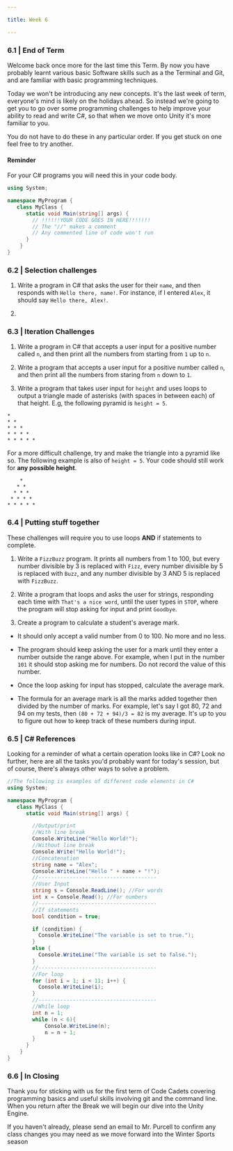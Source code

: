 ```yaml
---

title: Week 6

---
```


### 6.1 | End of Term

Welcome back once more for the last time this Term. By now you have probably learnt various basic Software skills such as a the Terminal and Git, and are familiar with basic programming techniques.

Today we won't be introducing any new concepts. It's the last week of term, everyone's mind is likely on the holidays ahead. So instead we're going to get you to go over some programming challenges to help improve your ability to read and write C#, so that when we move onto Unity it's more familiar to you.



You do not have to do these in any particular order. If you get stuck on one feel free to try another.


#### Reminder

For your C# programs you will need this in your code body.

```cs
using System;

namespace MyProgram {
   class MyClass {
      static void Main(string[] args) {
        // !!!!!!YOUR CODE GOES IN HERE!!!!!!!
        // The "//" makes a comment
        // Any commented line of code won't run
      }
    }
}
```

### 6.2 | Selection challenges

1. Write a program in C# that asks the user for their `name`, and then responds with `Hello there, name!`. For instance, if I entered `Alex`, it should say `Hello there, Alex!`.

2.


### 6.3 | Iteration Challenges

1. Write a program in C# that accepts a user input for a positive number called `n`, and then print all the numbers from starting from `1` up to `n`.

2. Write a program that accepts a user input for a positive number called `n`, and then print all the numbers from staring from `n` down to `1`.

3. Write a program that takes user input for `height` and uses loops to output a triangle made of asterisks (with spaces in between each) of that height. E.g, the following pyramid is `height = 5`.



```
*
* *
* * *
* * * *
* * * * *
```
For a more difficult challenge, try and make the triangle into a pyramid like so. The following example is also of `height = 5`. Your code should still work for **any possible height**.

```
    *
   * *
  * * *
 * * * *
* * * * *
```


### 6.4 | Putting stuff together

These challenges will require you to use loops **AND** if statements to complete.

1. Write a `FizzBuzz` program. It prints all numbers from 1 to 100, but every number divisible by 3 is replaced with `Fizz`, every number divisible by 5 is replaced with `Buzz`, and any number divisible by 3 AND 5 is replaced with `FizzBuzz`.

2. Write a program that loops and asks the user for strings, responding each time with `That's a nice word`, until the user types in `STOP`, where the program will stop asking for input and print `Goodbye`.

3. Create a program to calculate a student's average mark.

  * It should only accept a valid number from 0 to 100. No more and no less.

  * The program should keep asking the user for a mark until they enter a number outside the range above. For example, when I put in the number `101` it should stop asking me for numbers. Do not record the value of this number.

  * Once the loop asking for input has stopped, calculate the average mark.

  * The formula for an average mark is all the marks added together then divided by the number of marks. For example, let's say I got 80, 72 and 94 on my tests, then `(80 + 72 + 94)/3 = 82` is my average. It's up to you to figure out how to keep track of these numbers during input.




### 6.5 | C# References

Looking for a reminder of what a certain operation looks like in C#? Look no further, here are all the tasks you'd probably want for today's session, but of course, there's always other ways to solve a problem.

```cs
//The following is examples of different code elements in C#
using System;

namespace MyProgram {
   class MyClass {
      static void Main(string[] args) {

        //Output/print
        //With line break
        Console.WriteLine("Hello World!");
        //Without line break
        Console.Write("Hello World!");
        //Concatenation
        string name = "Alex";
        Console.WriteLine("Hello " + name + "!");
        //--------------------------------------
        //User Input
        string s = Console.ReadLine(); //For words
        int x = Console.Read(); //For numbers
        //--------------------------------------
        //If statements
        bool condition = true;

        if (condition) {
          Console.WriteLine("The variable is set to true.");
        }
        else {
          Console.WriteLine("The variable is set to false.");
        }
        //--------------------------------------
        //For loop
        for (int i = 1; i < 11; i++) {
          Console.WriteLine(i);
        }  
        //--------------------------------------
        //While loop
        int n = 1;
        while (n < 6){
            Console.WriteLine(n);
            n = n + 1;
        }
      }
    }
}
```
### 6.6 | In Closing

Thank you for sticking with us for the first term of Code Cadets covering programming basics and useful skills involving git and the command line. When you return after the Break we will begin our dive into the Unity Engine.

If you haven't already, please send an email to Mr. Purcell to confirm any class changes you may need as we move forward into the Winter Sports season
